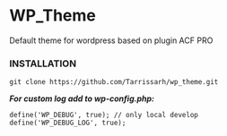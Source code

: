 WP_Theme
=============================
Default theme for wordpress based on plugin ACF PRO

### INSTALLATION
    git clone https://github.com/Tarrissarh/wp_theme.git

***For custom log add to wp-config.php:***

    define('WP_DEBUG', true); // only local develop
    define('WP_DEBUG_LOG', true);